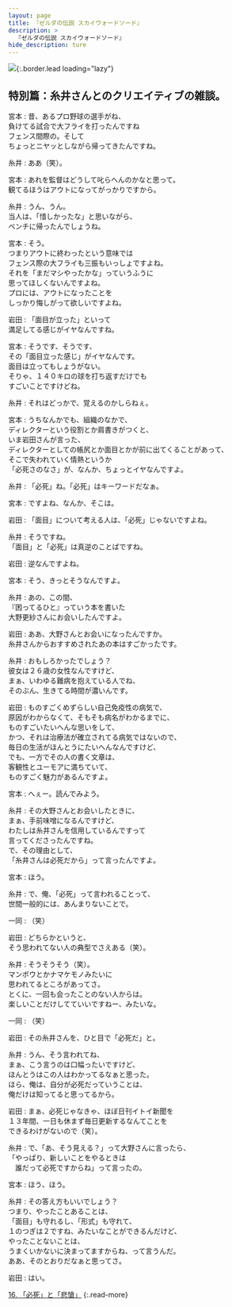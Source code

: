 ```yaml
---
layout: page
title: 『ゼルダの伝説 スカイウォードソード』
description: >
  『ゼルダの伝説 スカイウォードソード』
hide_description: ture
---
```


![](/others/interviews/jp/wii/souj/sp/img/mainvisual15.jpg){:.border.lead loading="lazy"}

## 特別篇：糸井さんとのクリエイティブの雑談。

宮本
: 昔、あるプロ野球の選手がね、<br>負けてる試合で大フライを打ったんですね<br>フェンス間際の。そして<br>ちょっとニヤッとしながら帰ってきたんですね。

糸井
: ああ（笑）。

宮本
: あれを監督はどうして叱らへんのかなと思って。<br>観てるほうはアウトになってがっかりですから。

糸井
: うん、うん。<br>当人は、「惜しかったな」と思いながら、<br>ベンチに帰ったんでしょうね。

宮本
: そう。<br>つまりアウトに終わったという意味では<br>フェンス際の大フライも三振もいっしょですよね。<br>それを「まだマシやったかな」っていうふうに<br>思ってほしくないんですよね。<br>プロには、アウトになったことを<br>しっかり悔しがって欲しいですよね。

岩田
: 「面目が立った」といって<br>満足してる感じがイヤなんですね。

宮本
: そうです、そうです、<br>その「面目立った感じ」がイヤなんです。<br>面目は立ってもしょうがない。<br>そりゃ、１４０キロの球を打ち返すだけでも<br>すごいことですけどね。

糸井
: それはどっかで、覚えるのかしらねぇ。

宮本
: うちなんかでも、組織のなかで、<br>ディレクターという役割とか肩書きがつくと、<br>いま岩田さんが言った、<br>ディレクターとしての帳尻とか面目とかが前に出てくることがあって、<br>そこで失われていく情熱というか<br>「必死さのなさ」が、なんか、ちょっとイヤなんですよ。

糸井
: 「必死」ね。「必死」はキーワードだなぁ。

宮本
: ですよね、なんか、そこは。

岩田
: 「面目」について考える人は、「必死」じゃないですよね。

糸井
: そうですね。<br>「面目」と「必死」は真逆のことばですね。

岩田
: 逆なんですよね。

宮本
: そう、きっとそうなんですよ。

糸井
: あの、この間、<br>『困ってるひと』っていう本を書いた<br>大野更紗さんにお会いしたんですよ。

岩田
: ああ、大野さんとお会いになったんですか。<br>糸井さんからおすすめされたあの本はすごかったです。

糸井
: おもしろかったでしょう？<br>彼女は２６歳の女性なんですけど、<br>まぁ、いわゆる難病を抱えている人でね、<br>そのぶん、生きてる時間が濃いんです。

岩田
: ものすごくめずらしい自己免疫性の病気で、<br>原因がわからなくて、そもそも病名がわかるまでに、<br>ものすごいたいへんな思いをして、<br>かつ、それは治療法が確立されてる病気ではないので、<br>毎日の生活がほんとうにたいへんなんですけど、<br>でも、一方でその人の書く文章は、<br>客観性とユーモアに満ちていて、<br>ものすごく魅力があるんですよ。

宮本
: へぇー。読んでみよう。

糸井
: その大野さんとお会いしたときに、<br>まぁ、手前味噌になるんですけど、<br>わたしは糸井さんを信用しているんですって<br>言ってくださったんですね。<br>で、その理由として、<br>「糸井さんは必死だから」って言ったんですよ。

宮本
: ほう。

糸井
: で、俺、「必死」って言われることって、<br>世間一般的には、あんまりないことで。

一同
: （笑）

岩田
: どちらかというと、<br>そう思われてない人の典型でさえある（笑）。

糸井
: そうそうそう（笑）。<br>マンボウとかナマケモノみたいに<br>思われてるところがあってさ。<br>とくに、一回も会ったことのない人からは。<br>楽しいことだけしてていいですねー、みたいな。

一同
: （笑）

岩田
: その糸井さんを、ひと目で「必死だ」と。

糸井
: うん、そう言われてね、<br>まぁ、こう言うのは口幅ったいですけど、<br>ほんとうはこの人はわかってるなぁと思った。<br>ほら、俺は、自分が必死だっていうことは、<br>俺だけは知ってると思ってるから。

岩田
: まぁ、必死じゃなきゃ、ほぼ日刊イトイ新聞を<br>１３年間、一日も休まず毎日更新するなんてことを<br>できるわけがないので（笑）。

糸井
: で、「あ、そう見える？」って大野さんに言ったら、<br>「やっぱり、新しいことをやるときは<br>　誰だって必死ですからね」って言ったの。

宮本
: ほう、ほう。

糸井
: その答え方もいいでしょう？<br>つまり、やったことあることは、<br>「面目」も守れるし、「形式」も守れて、<br>１のつぎは２ですね、みたいなことができるんだけど、<br>やったことないことは、<br>うまくいかないに決まってますからね、って言うんだ。<br>ああ、そのとおりだなぁと思ってさ。

岩田
: はい。

[16. 「必死」と「悲愴」](16.md)
{:.read-more}

